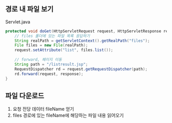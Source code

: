 ## 경로 내 파일 보기
Servlet.java
```java
protected void doGet(HttpServletRequest request, HttpServletResponse response) throws ServletException, IOException {
	// files 폴더에 있는 파일 목록 응답하기
	String realPath = getServletContext().getRealPath("files");
	File files = new File(realPath);
	request.setAttribute("list", files.list());
		
	// forward, 페이지 이동
	String path = "/listresult.jsp";
	RequestDispatcher rd = request.getRequestDispatcher(path);
	rd.forward(request, response);
}
```

## 파일 다운로드

1) 요청 전당 데이터 fileName 얻기
2) files 경로에 있는 fileName에 해당하는 파일 내용 읽어오기
<!--stackedit_data:
eyJoaXN0b3J5IjpbLTEzMDYxODEwNDMsLTgwNzU2NjI4NiwzMz
YyMjMyNzddfQ==
-->